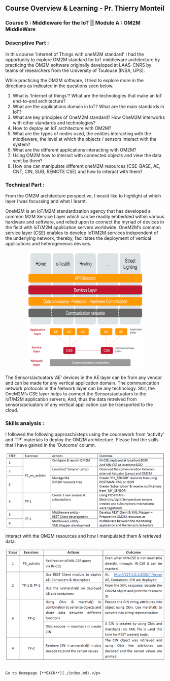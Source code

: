 

## Course Overview & Learning - Pr. Thierry Monteil  

### **Course 5** :  Middleware for the IoT || **Module A** : OM2M MiddleWare

### Descriptive Part :
In this course 'Internet of Things with oneM2M standard' I had the opportunity to explore OM2M standard for IoT middleware architecture by practicing the OM2M software originally developed at LAAS-CNRS by teams of researchers from the University of Toulouse (INSA, UPS).

While practicing the OM2M software, I tried to explore more in the directions as indicated in the questions seen below.

1. What is ‘Internet of things’? What are the technologies that make an IoT end-to-end architecture? 
2. What are the applications domain in IoT? What are the main standards in IoT? 
3. What are key principles of OneM2M standard? How OneM2M interworks with other standards and technologies? 
4. How to deploy an IoT architecture with OM2M? 
5. What are the types of nodes used, the entities interacting with the middleware, the level at which the objects / sensors interact with the system?
6. What are the different applications interacting with OM2M?
7. Using OM2M how to interact with connected objects and view the data sent by them?
8. How one can manipulate different oneM2M resources (CSE-BASE, AE, CNT, CIN, SUB, REMOTE CSE) and how to interact with them?


### Technical Part :
From the OM2M architecture perspective, I would like to highlight at which layer I was focussing and what I learnt. 

OneM2M is an IoT/M2M standardization agency that has developed a common M2M Service Layer which can be readily embedded within various hardware and software, and relied upon to connect the myriad of devices in the field with IoT/M2M application servers worldwide. OneM2M’s common service layer (CSE) enables to develop IoT/M2M services independent of the underlying network, thereby, facilitates the deployment of vertical applications and heterogeneous devices. 

<p align="center">
<img src="./assets/course5/5_technical_part_1.PNG" class="inline"/><br>
<img src="./assets/course5/5_technical_part_2.PNG" class="inline"/>
</p>

The Sensors/actuators ‘AE’ devices in the AE layer can be from any vendor and can be made for any vertical application domain. The communication network protocols in the Network layer can be any technology. Still, the OneM2M’s CSE layer helps to connect the Sensors/actuators to the IoT/M2M application servers; And, thus the data retreived from sensors/actuators of any vertical application can be transported to the cloud.

### Skills analysis : 

I followed the following approach/steps using the coursework from ‘activity’ and ‘TP’ materials to deploy the OM2M architecture. Please find the skills that I have gained in the ‘Outcome’ column. 
<p align="center">
<img align="center" src="./assets/course5/5_skill_analysis_1.PNG" class="inline"/>
</p>
Interact with the OM2M resources and how I manipulated them & retrieved data:
<p align="center">
<img align="center" src="./assets/course5/5_skill_analysis_2.PNG" class="inline"/>
</p>

                                                                                          Go to Homepage [**BACK**](./index.md).</p>
